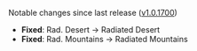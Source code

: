 Notable changes since last release ([v1.0.1700](https://github.com/rotators/Fo1in2/releases/tag/v1.0.1700))
- **Fixed**: Rad. Desert -> Radiated Desert
- **Fixed**: Rad. Mountains -> Radiated Mountains

